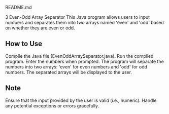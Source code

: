 
README.md

3 Even-Odd Array Separator
This Java program allows users to input numbers and separates them into two arrays named 'even' and 'odd' based on whether they are even or odd.

## How to Use
Compile the Java file (EvenOddArraySeparator.java).
Run the compiled program.
Enter the numbers when prompted.
The program will separate the numbers into two arrays: 'even' for even numbers and 'odd' for odd numbers.
The separated arrays will be displayed to the user.

## Note
Ensure that the input provided by the user is valid (i.e., numeric).
Handle any potential exceptions or errors gracefully.

